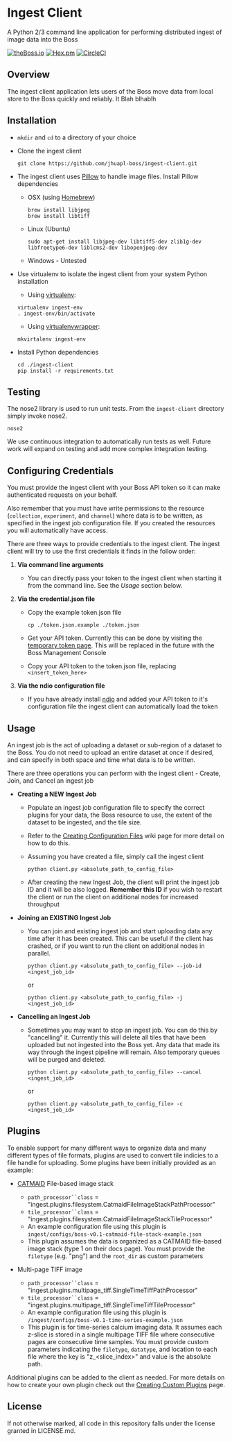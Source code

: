 # Ingest Client
A Python 2/3 command line application for performing distributed ingest of image data into the Boss 

[![theBoss.io](https://img.shields.io/badge/visit-theBoss.io-blue.svg)](https://docs.theboss.io/)
[![Hex.pm](https://img.shields.io/hexpm/l/plug.svg)](http://www.apache.org/licenses/LICENSE-2.0.html)
[![CircleCI](https://circleci.com/gh/jhuapl-boss/ingest-client/tree/master.svg?style=svg)](https://circleci.com/gh/jhuapl-boss/ingest-client/tree/master)

## Overview
The ingest client application lets users of the Boss move data from local store to the Boss quickly and reliably. It Blah blhablh 

## Installation

- `mkdir` and `cd` to a directory of your choice

- Clone the ingest client
	
	```
	git clone https://github.com/jhuapl-boss/ingest-client.git
	```
- The ingest client uses [Pillow](http://pillow.readthedocs.io/en/3.4.x/) to handle image files.  Install Pillow dependencies 
	- OSX (using [Homebrew](http://brew.sh/index.html))
	
		```
		brew install libjpeg
		brew install libtiff
		```
	
	- Linux (Ubuntu)

		```
		sudo apt-get install libjpeg-dev libtiff5-dev zlib1g-dev libfreetype6-dev liblcms2-dev libopenjpeg-dev
		```
	
	- Windows - Untested

- Use virtualenv to isolate the ingest client from your system Python installation

	- Using [virtualenv](https://virtualenv.pypa.io/en/stable/):
	
	```
	virtualenv ingest-env
	. ingest-env/bin/activate
	```
	
	- Using [virtualenvwrapper](https://virtualenvwrapper.readthedocs.io/en/latest/):
	
	```
	mkvirtalenv ingest-env
	```
	
- Install Python dependencies
	
	```
	cd ./ingest-client
	pip install -r requirements.txt
	```



## Testing
The nose2 library is used to run unit tests.  From the `ingest-client` directory simply invoke nose2.

```
nose2
```

We use continuous integration to automatically run tests as well.  Future work will expand on testing and add more complex integration testing.


## Configuring Credentials
You must provide the ingest client with your Boss API token so it can make authenticated requests on your behalf. 

Also remember that you must have write permissions to the resource (`collection`, `experiment`, and `channel`) where data is to be written, as specified in the ingest job configuration file. If you created the resources you will automatically have access.

There are three ways to provide credentials to the ingest client.  The ingest client will try to use the first credentials it finds in the follow order:

1. **Via command line arguments**
	- You can directly pass your token to the ingest client when starting it from the command line. See the *Usage* section below.
	
2. **Via the credential.json file**
	- Copy the example token.json file
	
		```
		cp ./token.json.example ./token.json 
		```
	- Get your API token.  Currently this can be done by visiting the [temporary token page](https://api.theboss.io/token). This will be replaced in the future with the Boss Management Console
	
	
	- Copy your API token to the token.json file, replacing `<insert_token_here>`

3. **Via the ndio configuration file**
	- If you have already install [ndio](https://github.com/jhuapl-boss/ndio) and added your API token to it's configuration file the ingest client can automatically load the token
	

## Usage

An ingest job is the act of uploading a dataset or sub-region of a dataset to the Boss.  You do not need to upload an entire dataset at once if desired, and can specify in both space and time what data is to be written.

There are three operations you can perform with the ingest client - Create, Join, and Cancel an ingest job

- **Creating a NEW Ingest Job**
	- Populate an ingest job configuration file to specify the correct plugins for your data, the Boss resource to use, the extent of the dataset to be ingested, and the tile size.
	- Refer to the [Creating Configuration Files](https://github.com/jhuapl-boss/ingest-client/wiki/Creating-Ingest-Job-Configuration-Files) wiki page for more detail on how to do this.

	- Assuming you have created a file, simply call the ingest client
	 
		```
		python client.py <absolute_path_to_config_file>
		```
	- After creating the new Ingest Job, the client will print the ingest job ID and it will be also logged.  **Remember this ID** if you wish to restart the client or run the client on additional nodes for increased throughput
	
- **Joining an EXISTING Ingest Job**
	- You can join and existing ingest job and start uploading data any time after it has been created. This can be useful if the client has crashed, or if you want to run the client on additional nodes in parallel.
	
		```
		python client.py <absolute_path_to_config_file> --job-id <ingest_job_id>
		```
		or
		
		```
		python client.py <absolute_path_to_config_file> -j <ingest_job_id>
		```

- **Cancelling an Ingest Job**
	-	Sometimes you may want to stop an ingest job.  You can do this by "cancelling" it.  Currently this will delete all tiles that have been uploaded but not ingested into the Boss yet.  Any data that made its way through the ingest pipeline will remain.  Also temporary queues will be purged and deleted.

		```
		python client.py <absolute_path_to_config_file> --cancel <ingest_job_id>
		```
		or
		
		```
		python client.py <absolute_path_to_config_file> -c <ingest_job_id>
		```
 

## Plugins

To enable support for many different ways to organize data and many different types of file formats, plugins are used to convert tile indicies to a file handle for uploading.  Some plugins have been initially provided as an example:

- [CATMAID](http://catmaid.readthedocs.io/en/stable/tile_sources.html) File-based image stack
	- `path_processor``class` = "ingest.plugins.filesystem.CatmaidFileImageStackPathProcessor"
	- `tile_processor``class` = "ingest.plugins.filesystem.CatmaidFileImageStackTileProcessor"
	- An example configuration file using this plugin is `ingest/configs/boss-v0.1-catmaid-file-stack-example.json`
	- This plugin assumes the data is organized as a CATMAID file-based image stack (type 1 on their docs page). You must provide the `filetype` (e.g. "png") and the `root_dir` as custom parameters

- Multi-page TIFF image 
	- `path_processor``class` = "ingest.plugins.multipage_tiff.SingleTimeTiffPathProcessor"
	- `tile_processor``class` = "ingest.plugins.multipage_tiff.SingleTimeTiffTileProcessor"
	- An example configuration file using this plugin is `/ingest/configs/boss-v0.1-time-series-example.json`
	- This plugin is for time-series calcium imaging data.  It assumes each z-slice is stored in a single multipage TIFF file where consecutive pages are consecutive time samples.  You must provide custom parameters indicating the `filetype`, `datatype`, and location to each file where the key is "z_<slice_index>" and value is the absolute path. 


Additional plugins can be added to the client as needed.  For more details on how to create your own plugin check out the  [Creating Custom Plugins](https://github.com/jhuapl-boss/ingest-client/wiki/Creating-Custom-Plugins) page.


## License
If not otherwise marked, all code in this repository falls under the license granted in LICENSE.md.